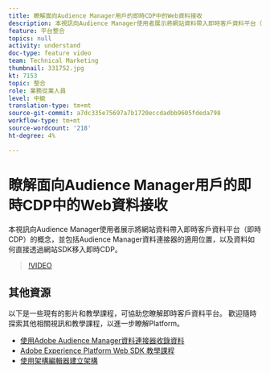 ```yaml
---
title: 瞭解面向Audience Manager用戶的即時CDP中的Web資料接收
description: 本視訊向Audience Manager使用者展示將網站資料帶入即時客戶資料平台（即時CDP）的概念，並包括Audience Manager資料連接器的適用位置，以及資料如何直接透過網站SDK移入即時CDP。
feature: 平台整合
topics: null
activity: understand
doc-type: feature video
team: Technical Marketing
thumbnail: 331752.jpg
kt: 7153
topic: 整合
role: 業務從業人員
level: 中級
translation-type: tm+mt
source-git-commit: a7dc335e75697a7b1720eccdadbb9605fdeda798
workflow-type: tm+mt
source-wordcount: '218'
ht-degree: 4%

---
```



# 瞭解面向Audience Manager用戶的即時CDP中的Web資料接收

本視訊向Audience Manager使用者展示將網站資料帶入即時客戶資料平台（即時CDP）的概念，並包括Audience Manager資料連接器的適用位置，以及資料如何直接透過網站SDK移入即時CDP。

>[!VIDEO](https://video.tv.adobe.com/v/331752/?quality=12&learn=on)

## 其他資源

以下是一些現有的影片和教學課程，可協助您瞭解即時客戶資料平台。 歡迎隨時探索其他相關視訊和教學課程，以進一步瞭解Platform。

* [使用Adobe Audience Manager資料連接器收錄資料](https://experienceleague.adobe.com/docs/platform-learn/tutorials/sources/ingest-data-from-aam.html?lang=en#sources)
* [Adobe Experience Platform Web SDK 教學課程](https://experienceleague.adobe.com/docs/web-sdk-learn/tutorials/overview.html?lang=en)
* [使用架構編輯器建立架構](https://experienceleague.adobe.com/docs/experience-platform/xdm/tutorials/create-schema-ui.html?lang=en#getting-started)
